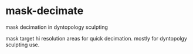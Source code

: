# mask-decimate
mask decimation in dyntopology sculpting

mask target hi resolution areas for quick decimation. mostly for dyntopolgy sculpting use.

